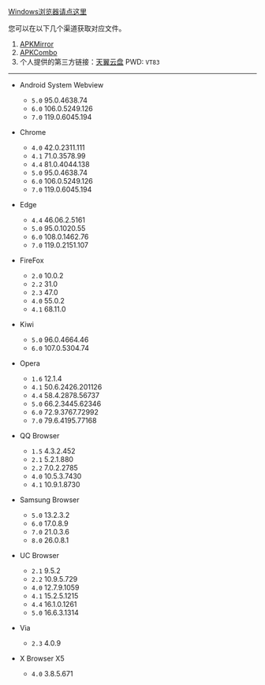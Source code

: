 [Windows浏览器请点这里](Windows.md)

您可以在以下几个渠道获取对应文件。  

1. [APKMirror](https://www.apkmirror.com/)  
2. [APKCombo](https://apkcombo.com/)  
3. 个人提供的第三方链接：[天翼云盘](https://cloud.189.cn/web/share?code=e63yMzj2QzQf)  PWD: `VT83`     

----------------
* Android System Webview
  * `5.0` 95.0.4638.74
  * `6.0` 106.0.5249.126
  * `7.0` 119.0.6045.194
 
* Chrome
  * `4.0` 42.0.2311.111
  * `4.1` 71.0.3578.99
  * `4.4` 81.0.4044.138
  * `5.0` 95.0.4638.74
  * `6.0` 106.0.5249.126
  * `7.0` 119.0.6045.194

 * Edge
   * `4.4` 46.06.2.5161
   * `5.0` 95.0.1020.55
   * `6.0` 108.0.1462.76
   * `7.0` 119.0.2151.107
  
* FireFox
  * `2.0` 10.0.2 
  * `2.2` 31.0
  * `2.3` 47.0
  * `4.0` 55.0.2
  * `4.1` 68.11.0
 
 * Kiwi
   * `5.0` 96.0.4664.46
   * `6.0` 107.0.5304.74
  
* Opera
  * `1.6` 12.1.4
  * `4.1` 50.6.2426.201126
  * `4.4` 58.4.2878.56737
  * `5.0` 66.2.3445.62346
  * `6.0` 72.9.3767.72992
  * `7.0` 79.6.4195.77168

* QQ Browser
  * `1.5` 4.3.2.452
  * `2.1` 5.2.1.880
  * `2.2` 7.0.2.2785
  * `4.0` 10.5.3.7430
  * `4.1` 10.9.1.8730

* Samsung Browser
  * `5.0` 13.2.3.2
  * `6.0` 17.0.8.9
  * `7.0` 21.0.3.6
  * `8.0` 26.0.8.1

* UC Browser
  * `2.1` 9.5.2
  * `2.2` 10.9.5.729
  * `4.0` 12.7.9.1059
  * `4.1` 15.2.5.1215
  * `4.4` 16.1.0.1261
  * `5.0` 16.6.3.1314

* Via
  * `2.3` 4.0.9
 
* X Browser X5
  * `4.0` 3.8.5.671

